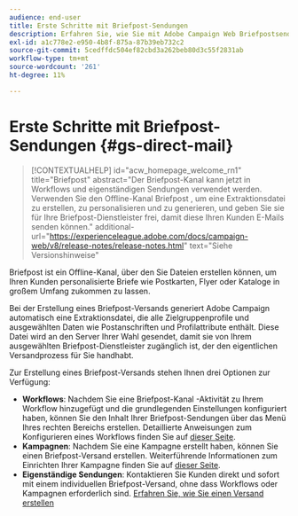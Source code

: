 ```yaml
---
audience: end-user
title: Erste Schritte mit Briefpost-Sendungen
description: Erfahren Sie, wie Sie mit Adobe Campaign Web Briefpostsendungen erstellen und senden.
exl-id: a1c778e2-e950-4b8f-875a-87b39eb732c2
source-git-commit: 5cedffdc504ef82cbd3a262beb80d3c55f2831ab
workflow-type: tm+mt
source-wordcount: '261'
ht-degree: 11%

---
```


# Erste Schritte mit Briefpost-Sendungen {#gs-direct-mail}

>[!CONTEXTUALHELP]
>id="acw_homepage_welcome_rn1"
>title="Briefpost"
>abstract="Der Briefpost-Kanal kann jetzt in Workflows und eigenständigen Sendungen verwendet werden. Verwenden Sie den Offline-Kanal Briefpost , um eine Extraktionsdatei zu erstellen, zu personalisieren und zu generieren, und geben Sie sie für Ihre Briefpost-Dienstleister frei, damit diese Ihren Kunden E-Mails senden können."
>additional-url="https://experienceleague.adobe.com/docs/campaign-web/v8/release-notes/release-notes.html" text="Siehe Versionshinweise"


Briefpost ist ein Offline-Kanal, über den Sie Dateien erstellen können, um Ihren Kunden personalisierte Briefe wie Postkarten, Flyer oder Kataloge in großem Umfang zukommen zu lassen.

Bei der Erstellung eines Briefpost-Versands generiert Adobe Campaign automatisch eine Extraktionsdatei, die alle Zielgruppenprofile und ausgewählten Daten wie Postanschriften und Profilattribute enthält. Diese Datei wird an den Server Ihrer Wahl gesendet, damit sie von Ihrem ausgewählten Briefpost-Dienstleister zugänglich ist, der den eigentlichen Versandprozess für Sie handhabt.

Zur Erstellung eines Briefpost-Versands stehen Ihnen drei Optionen zur Verfügung:

* **Workflows**: Nachdem Sie eine Briefpost-Kanal -Aktivität zu Ihrem Workflow hinzugefügt und die grundlegenden Einstellungen konfiguriert haben, können Sie den Inhalt Ihrer Briefpost-Sendungen über das Menü Ihres rechten Bereichs erstellen. Detaillierte Anweisungen zum Konfigurieren eines Workflows finden Sie auf [dieser Seite](../workflows/gs-workflow-creation.md).
* **Kampagnen**: Nachdem Sie eine Kampagne erstellt haben, können Sie einen Briefpost-Versand erstellen. Weiterführende Informationen zum Einrichten Ihrer Kampagne finden Sie auf [dieser Seite](../campaigns/gs-campaigns.md).
* **Eigenständige Sendungen**: Kontaktieren Sie Kunden direkt und sofort mit einem individuellen Briefpost-Versand, ohne dass Workflows oder Kampagnen erforderlich sind. [Erfahren Sie, wie Sie einen Versand erstellen](../msg/gs-deliveries.md)

<!--
<table style="table-layout:fixed"><tr style="border: 0;">
<td>
<a href="create-push.md">
<img alt="Lead" src="assets/do-not-localize/push_create.jpeg">
</a>
<div><a href="create-push.md"><strong>Create a push delivery</strong>
</div>
<p>
</td>
<td>
<a href="content-push.md">
<img alt="Infrequent" src="assets/do-not-localize/push_design.jpeg">
</a>
<div>
<a href="content-push.md"><strong>Design a push delivery<strong></strong></a>
</div>
<p></td>
<td>
<a href="send-push.md">
<img alt="Validation" src="assets/do-not-localize/push_send.jpeg">
</a>
<div>
<a href="send-push.md"><strong>Send a push delivery</strong></a>
</div>
<p>
</td>
<td>
<a href="send-push.md">
<img alt="Validation" src="assets/do-not-localize/push_report.jpeg">
</a>
<div>
<a href="send-push.md"><strong>Push delivery report</strong></a>
</div>
<p>
</td>
</tr></table>
-->
